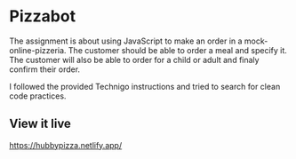 # Pizzabot

The assignment is about using JavaScript to make an order in a mock-online-pizzeria. The customer should be able to order a meal and specify it. The customer will also be able to order for a child or adult and finaly confirm their order.

I followed the provided Technigo instructions and tried to search for clean code practices.

## View it live

https://hubbypizza.netlify.app/
